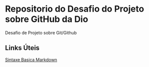 # Repositorio do Desafio do Projeto sobre GitHub da Dio 
Desafio de Projeto sobre Git/Github

## Links Úteis 
[Sintaxe Basica Markdown](https://www.markdownguide.org/basic-syntax/)

